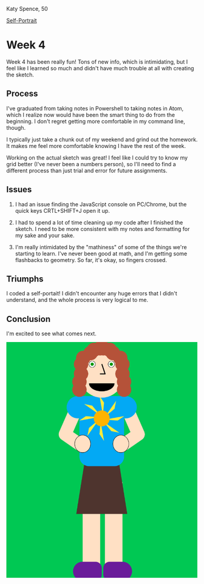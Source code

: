 Katy Spence, 50

[Self-Portrait](https://katyspence.github.io/120-work/hw-4/)
# Week 4
Week 4 has been really fun! Tons of new info, which is intimidating, but I feel like I learned so much and didn't have much trouble at all with creating the sketch.

## Process
I've graduated from taking notes in Powershell to taking notes in Atom, which I realize now would have been the smart thing to do from the beginning. I don't regret getting more comfortable in my command line, though.

I typically just take a chunk out of my weekend and grind out the homework. It makes me feel more comfortable knowing I have the rest of the week.

Working on the actual sketch was great! I feel like I could try to know my grid better (I've never been a numbers person), so I'll need to find a different process than just trial and error for future assignments.

## Issues
1. I had an issue finding the JavaScript console on PC/Chrome, but the quick keys CRTL+SHIFT+J open it up.

2. I had to spend a lot of time cleaning up my code after I finished the sketch. I need to be more consistent with my notes and formatting for my sake and your sake.

3. I'm really intimidated by the "mathiness" of some of the things we're starting to learn. I've never been good at math, and I'm getting some flashbacks to geometry. So far, it's okay, so fingers crossed.

## Triumphs
I coded a self-portait! I didn't encounter any huge errors that I didn't understand, and the whole process is very logical to me.

## Conclusion
I'm excited to see what comes next.

![Check me out.](./selfportrait.PNG)
